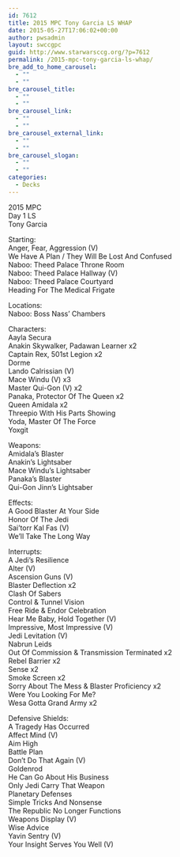 ```yaml
---
id: 7612
title: 2015 MPC Tony Garcia LS WHAP
date: 2015-05-27T17:06:02+00:00
author: pwsadmin
layout: swccgpc
guid: http://www.starwarsccg.org/?p=7612
permalink: /2015-mpc-tony-garcia-ls-whap/
bre_add_to_home_carousel:
  - ""
  - ""
bre_carousel_title:
  - ""
  - ""
bre_carousel_link:
  - ""
  - ""
bre_carousel_external_link:
  - ""
  - ""
bre_carousel_slogan:
  - ""
  - ""
categories:
  - Decks
---
```

2015 MPC  
Day 1 LS  
Tony Garcia

Starting:  
Anger, Fear, Aggression (V)  
We Have A Plan / They Will Be Lost And Confused  
Naboo: Theed Palace Throne Room  
Naboo: Theed Palace Hallway (V)  
Naboo: Theed Palace Courtyard  
Heading For The Medical Frigate

Locations:  
Naboo: Boss Nass&#8217; Chambers

Characters:  
Aayla Secura  
Anakin Skywalker, Padawan Learner x2  
Captain Rex, 501st Legion x2  
Dorme  
Lando Calrissian (V)  
Mace Windu (V) x3  
Master Qui-Gon (V) x2  
Panaka, Protector Of The Queen x2  
Queen Amidala x2  
Threepio With His Parts Showing  
Yoda, Master Of The Force  
Yoxgit

Weapons:  
Amidala&#8217;s Blaster  
Anakin&#8217;s Lightsaber  
Mace Windu&#8217;s Lightsaber  
Panaka&#8217;s Blaster  
Qui-Gon Jinn&#8217;s Lightsaber

Effects:  
A Good Blaster At Your Side  
Honor Of The Jedi  
Sai&#8217;torr Kal Fas (V)  
We&#8217;ll Take The Long Way

Interrupts:  
A Jedi&#8217;s Resilience  
Alter (V)  
Ascension Guns (V)  
Blaster Deflection x2  
Clash Of Sabers  
Control & Tunnel Vision  
Free Ride & Endor Celebration  
Hear Me Baby, Hold Together (V)  
Impressive, Most Impressive (V)  
Jedi Levitation (V)  
Nabrun Leids  
Out Of Commission & Transmission Terminated x2  
Rebel Barrier x2  
Sense x2  
Smoke Screen x2  
Sorry About The Mess & Blaster Proficiency x2  
Were You Looking For Me?  
Wesa Gotta Grand Army x2

Defensive Shields:  
A Tragedy Has Occurred  
Affect Mind (V)  
Aim High  
Battle Plan  
Don&#8217;t Do That Again (V)  
Goldenrod  
He Can Go About His Business  
Only Jedi Carry That Weapon  
Planetary Defenses  
Simple Tricks And Nonsense  
The Republic No Longer Functions  
Weapons Display (V)  
Wise Advice  
Yavin Sentry (V)  
Your Insight Serves You Well (V)